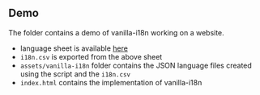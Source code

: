 ## Demo

The folder contains a demo of vanilla-i18n working on a website.

- language sheet is available [here](https://docs.google.com/spreadsheets/d/1KfPLetq4VUvEApiGtWEUuQUhAYCrocyLmyiHV2cl_ks/edit?usp=sharing)
- `i18n.csv` is exported from the above sheet
- `assets/vanilla-i18n` folder contains the JSON language files created using the script and the `i18n.csv`
- `index.html` contains the implementation of vanilla-i18n